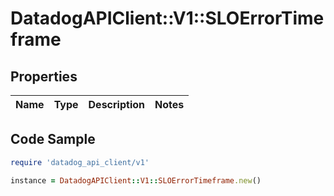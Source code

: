 # DatadogAPIClient::V1::SLOErrorTimeframe

## Properties

| Name | Type | Description | Notes |
| ---- | ---- | ----------- | ----- |

## Code Sample

```ruby
require 'datadog_api_client/v1'

instance = DatadogAPIClient::V1::SLOErrorTimeframe.new()
```

